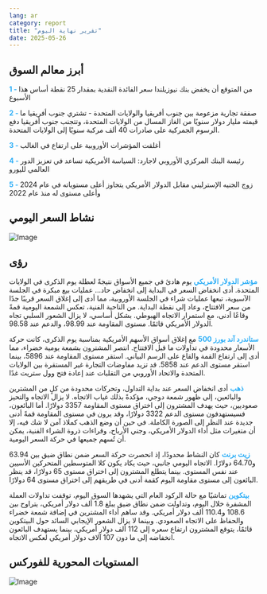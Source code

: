 ```yaml
---
lang: ar
category: report
title: "تقرير نهاية اليوم"
date: 2025-05-26
---
```



<h2>أبرز معالم السوق</h2>
<strong style="color: #2caef7;">1 - </strong> من المتوقع أن يخفض بنك نيوزيلندا سعر الفائدة النقدية بمقدار 25 نقطة أساس هذا الأسبوع

<strong style="color: #2caef7;">2 - </strong> صفقة تجارية مزعومة بين جنوب أفريقيا والولايات المتحدة - تشتري جنوب أفريقيا ما قيمته مليار دولار سنويًا من الغاز المسال من الولايات المتحدة، وتتجنب جنوب أفريقيا دفع الرسوم الجمركية على صادرات 40 ألف مركبة سنويًا إلى الولايات المتحدة.

<strong style="color: #2caef7;">3 - </strong> أغلقت المؤشرات الأوروبية على ارتفاع في الغالب

<strong style="color: #2caef7;">4 - </strong> رئيسة البنك المركزي الأوروبي لاجارد: السياسة الأمريكية تساعد في تعزيز الدور العالمي لليورو

<strong style="color: #2caef7;">5 - </strong> زوج الجنيه الإسترليني مقابل الدولار الأمريكي يتجاوز أعلى مستوياته في عام 2024 وأعلى مستوى له منذ عام 2022



<h2>نشاط السعر اليومي</h2>
<img src="https://markleighedu.github.io/img/May-2025/26-May-2025/price.jpg" alt="Image"/>

<h2>رؤى</h2>
<strong style="color: #2caef7;">مؤشر الدولار الأمريكي</strong> يوم هادئ في جميع الأسواق نتيجةً لعطلة يوم الذكرى في الولايات المتحدة. أدى انخفاض السعر في البداية إلى انخفاض حاد... عمليات بيع مبكرة في الجلسة الآسيوية، تبعها عمليات شراء في الجلسة الأوروبية، مما أدى إلى إغلاق السعر قريبًا جدًا من سعر الافتتاح، وعاد إلى نقطة البداية. من الناحية الفنية، تعكس الشمعة اليومية قمةً وقاعًا أدنى، مع استمرار الاتجاه الهبوطي. بشكل أساسي، لا يزال الشعور السلبي تجاه الدولار الأمريكي قائمًا. مستوى المقاومة عند 98.99، والدعم عند 98.58.

<strong style="color: #2caef7;">ستاندرد آند بورز 500</strong> مع إغلاق أسواق الأسهم الأمريكية بمناسبة يوم الذكرى، كانت حركة الأسعار محدودة في تداولات ما قبل الافتتاح. انتصر المشترون بشمعة يومية خضراء، مما أدى إلى ارتفاع القمة والقاع على الرسم البياني. استقر مستوى المقاومة عند 5896، بينما استقر مستوى الدعم عند 5858. قد تزيد مفاوضات التجارة غير المستقرة بين الولايات المتحدة والاتحاد الأوروبي من التقلبات عند إعادة فتح وول ستريت غدًا.

<strong style="color: #2caef7;">ذهب</strong> أدى انخفاض السعر عند بداية التداول، وتحركات محدودة من كلٍ من المشترين والبائعين، إلى ظهور شمعة دوجي، مؤكدةً بذلك غياب الاتجاه. لا يزال الاتجاه والتحيز صعوديين، حيث يهدف المشترون إلى اختراق مستوى المقاومة 3357 دولارًا. أما البائعون، فسيستهدفون مستوى الدعم 3322 دولارًا، وقد يرون في مستوى المقاومة قمةً أدنى جديدة عند النظر إلى الصورة الكاملة. في حين أن وضع الذهب كملاذ آمن لا شك فيه، إلا أن متغيرات مثل أداء الدولار الأمريكي، وجني الأرباح، وقراءات ذروة الشراء الفنية، يمكن أن تُسهم جميعها في حركة السعر اليومية.

<strong style="color: #2caef7;">زيت برنت</strong> كان النشاط محدودًا، إذ انحصرت حركة السعر ضمن نطاق ضيق بين 63.94 و64.70 دولارًا. الاتجاه اليومي جانبي، حيث يكاد يكون كلا المتوسطين المتحركين الأسيين عند نفس المستوى. بينما يتطلع المشترون إلى اختراق مستوى 65 دولارًا، قد ينظر البائعون إلى مستوى مقاومة اليوم كقمة أدنى في طريقهم إلى اختراق مستوى 64 دولارًا.

<strong style="color: #2caef7;">بيتكوين</strong> تماشيًا مع حالة الركود العام التي يشهدها السوق اليوم، توقفت تداولات العملة المشفرة خلال اليوم، وتداولت ضمن نطاق ضيق يبلغ 1.8 ألف دولار أمريكي، يتراوح بين 108.6 و110.4 ألف دولار أمريكي. وقد ساهم أداء المشترين في إضافة شمعة خضراء والحفاظ على الاتجاه الصعودي. وبينما لا يزال الشعور الإيجابي السائد حول البيتكوين قائمًا، يتوقع المشترون ارتفاع سعره إلى 112 ألف دولار أمريكي، بينما يستهدف البائعون انخفاضه إلى ما دون 107 آلاف دولار أمريكي لعكس الاتجاه.



<h2>المستويات المحورية للفوركس</h2>
<img src="https://markleighedu.github.io/img/May-2025/26-May-2025/pivot.jpg" alt="Image"/>